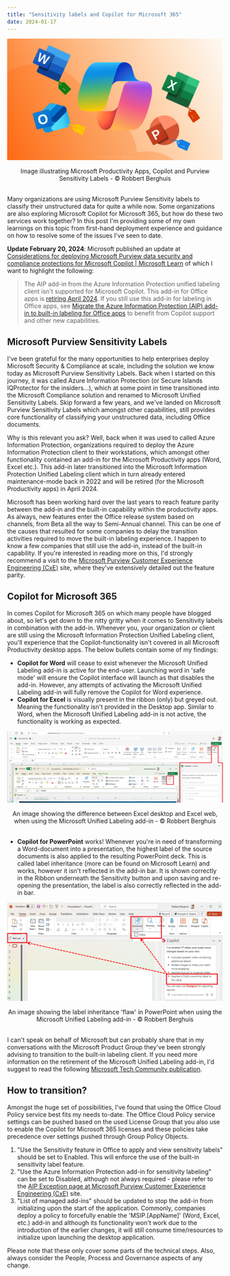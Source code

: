 ```yaml
---
title: "Sensitivity labels and Copilot for Microsoft 365"
date: 2024-01-17
---
```


![Image illustrating Microsoft Productivity Apps, Copilot and Purview Sensitivity Labels - © Robbert Berghuis](/assets/images/20240117-microsoftproductivityappscopilotandlabels.png)
<center><figcaption>Image illustrating Microsoft Productivity Apps, Copilot and Purview Sensitivity Labels - © Robbert Berghuis</figcaption></center><br />

Many organizations are using Microsoft Purview Sensitivity labels to classify their unstructured data for quite a while now. Some organizations are also exploring Microsoft Copilot for Microsoft 365, but how do these two services work together? In this post I'm providing some of my own learnings on this topic from first-hand deployment experience and guidance on how to resolve some of the issues I've seen to date.

**Update February 20, 2024**: Microsoft published an update at [Considerations for deploying Microsoft Purview data security and compliance protections for Microsoft Copilot | Microsoft Learn](https://learn.microsoft.com/en-us/purview/ai-microsoft-purview-considerations) of which I want to highlight the following:
> The AIP add-in from the Azure Information Protection unified labeling client isn't supported for Microsoft Copilot. This add-in for Office apps is [retiring April 2024](https://techcommunity.microsoft.com/t5/security-compliance-and-identity/retirement-notification-for-the-azure-information-protection/ba-p/3791908). If you still use this add-in for labeling in Office apps, see [Migrate the Azure Information Protection (AIP) add-in to built-in labeling for Office apps](https://learn.microsoft.com/en-us/purview/sensitivity-labels-aip) to benefit from Copilot support and other new capabilities. 

## Microsoft Purview Sensitivity Labels
I've been grateful for the many opportunities to help enterprises deploy Microsoft Security & Compliance at scale, including the solution we know today as Microsoft Purview Sensitivity Labels. Back when I started on this journey, it was called Azure Information Protection (or Secure Islands IQProtector for the insiders...), which at some point in time transitioned into the Microsoft Compliance solution and renamed to Microsoft Unified Sensitivity Labels. Skip forward a few years, and we've landed on Microsoft Purview Sensitivity Labels which amongst other capabilities, still provides core functionality of classifying your unstructured data, including Office documents.

Why is this relevant you ask? Well, back when it was used to called Azure Information Protection, organizations required to deploy the Azure Information Protection client to their workstations, which amongst other functionality contained an add-in for the Microsoft Productivity apps (Word, Excel etc.). This add-in later transitioned into the Microsoft Information Protection Unified Labeling client which in turn already entered maintenance-mode back in 2022 and will be retired (for the Microsoft Productivity apps) in April 2024.

Microsoft has been working hard over the last years to reach feature parity between the add-in and the built-in capability within the productivity apps. As always, new features enter the Office release system based on channels, from Beta all the way to Semi-Annual channel. This can be one of the causes that resulted for some companies to delay the transition activities required to move the built-in labeling experience. I happen to know a few companies that still use the add-in, instead of the built-in capability. If you're interested in reading more on this, I'd strongly recommend a visit to the [Microsoft Purview Customer Experience Engineering (CxE)](https://microsoft.github.io/ComplianceCxE/playbooks/AIP2MIP/CompareAIP2MIP/) site, where they've extensively detailed out the feature parity.

## Copilot for Microsoft 365
In comes Copilot for Microsoft 365 on which many people have blogged about, so let's get down to the nitty gritty when it comes to Sensitivity labels in combination with the add-in. Whenever you, your organization or client are still using the Microsoft Information Protection Unified Labeling client, you'll experience that the Copilot-functionality isn't covered in all Microsoft Productivity desktop apps. The below bullets contain some of my findings:

- **Copilot for Word** will cease to exist whenever the Microsoft Unified Labeling add-in is active for the end-user. Launching word in 'safe mode' will ensure the Copilot interface will launch as that disables the add-in. However, any attempts of activating the Microsoft Unified Labeling add-in will fully remove the Copilot for Word experience.
- **Copilot for Excel** is visually present in the ribbon (only) but greyed out. Meaning the functionality isn't provided in the Desktop app. Similar to Word, when the Microsoft Unified Labeling add-in is not active, the functionality is working as expected.

![An image showing the difference between Excel desktop and Excel web, when using the Microsoft Unified Labeling add-in - © Robbert Berghuis](/assets/images/20240117-excelvsexcelonline.png)
<center><figcaption> An image showing the difference between Excel desktop and Excel web, when using the Microsoft Unified Labeling add-in - © Robbert Berghuis</figcaption></center><br />

- **Copilot for PowerPoint** works! Whenever you're in need of transforming a Word-document into a presentation, the highest label of the source documents is also applied to the resulting PowerPoint deck. This is called label inheritance (more can be found on Microsoft Learn) and works, however it isn't reflected in the add-in bar. It is shown correctly in the Ribbon underneath the Sensitivity button and upon saving and re-opening the presentation, the label is also correctly reflected in the add-in bar. 

![An image showing the label inheritance 'flaw' in PowerPoint when using the Microsoft Unified Labeling add-in - © Robbert Berghuis](/assets/images/20240117-powerpoint.png)
<center><figcaption>An image showing the label inheritance 'flaw' in PowerPoint when using the Microsoft Unified Labeling add-in - © Robbert Berghuis</figcaption></center><br />

I can't speak on behalf of Microsoft but can probably share that in my conversations with the Microsoft Product Group they've been strongly advising to transition to the built-in labeling client. If you need more information on the retirement of the Microsoft Unified Labeling add-in, I'd suggest to read the following [Microsoft Tech Community publication](https://techcommunity.microsoft.com/t5/security-compliance-and-identity/retirement-notification-for-the-azure-information-protection/ba-p/3791908).

## How to transition?
Amongst the huge set of possibilities, I've found that using the Office Cloud Policy service best fits my needs to-date. The Office Cloud Policy service settings can be pushed based on the used License Group that you also use to enable the Copilot for Microsoft 365 licenses and these policies take precedence over settings pushed through Group Policy Objects.

1. "Use the Sensitivity feature in Office to apply and view sensitivity labels" should be set to Enabled. This will enforce the use of the built-in sensitivity label feature.
1. "Use the Azure Information Protection add-in for sensitivity labeling" can be set to Disabled, although not always required - please refer to the [AIP Exception page at Microsoft Purview Customer Experience Engineering (CxE)](https://microsoft.github.io/ComplianceCxE/playbooks/AIP2MIP/AIPException/) site.
1. "List of managed add-ins" should be updated to stop the add-in from initializing upon the start of the application. Commonly, companies deploy a policy to forcefully enable the 'MSIP.[AppName]' (Word, Excel, etc.) add-in and although its functionality won't work due to the introduction of the earlier changes, it will still consume time/resources to initialize upon launching the desktop application.

Please note that these only cover some parts of the technical steps. Also, always consider the People, Process and Governance aspects of any change.